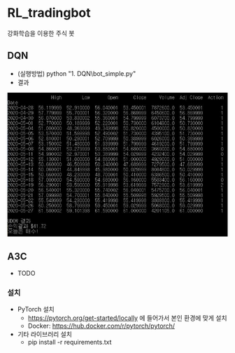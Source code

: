 # RL_tradingbot
강화학습을 이용한 주식 봇

## DQN
- (실행방법) python "1. DQN\bot_simple.py"
- 결과

![Alt text](screenshots/dqn_result.JPG "DQN result")

## A3C
- TODO

### 설치
 - PyTorch 설치
   - https://pytorch.org/get-started/locally 에 들어가서 본인 환경에 맞게 설치
   - Docker: https://hub.docker.com/r/pytorch/pytorch/
 - 기타 라이브러리 설치
   - pip install -r requirements.txt
 
